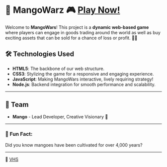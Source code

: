 # 🥭 MangoWarz    🎮 [Play Now!](https://obsidianmango.github.io/ObsidianMango/mangowarz.html) 

Welcome to **MangoWars**! This project is a **dynamic web-based game** where players can engage in goods trading around the world as well as buy exciting  assets that can be sold for a chance of loss or profit. 🌴🐉



## 🛠️ Technologies Used
- **HTML5**: The backbone of our web structure.
- **CSS3**: Stylizing the game for a responsive and engaging experience.
- **JavaScript**: Making MangoWars interactive, lively requiring strategy!
- **Node.js**: Backend integration for smooth performance and scalability.

---


## 👥 Team

- **Mango** - Lead Developer, Creative Visionary 🥭


---

### 🦖 Fun Fact:

Did you know mangoes have been cultivated for over 4,000 years?

---

📼 [VHS](https://obsidianmango.github.io/ObsidianMangoVHSdb.html)


<!---
ObsidianMango/ObsidianMango is a ✨ special ✨ repository because its `README.md` (this file) appears on your GitHub profile.
You can click the Preview link to take a look at your changes.
--->
